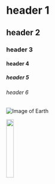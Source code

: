 # header 1
## header 2
### header 3
#### header 4
##### header 5
###### header 6

![Image of Earth](https://www.nasa.gov/sites/default/files/1-bluemarble_west.jpg)

<img src="https://www.nasa.gov/sites/default/files/1-bluemarble_west.jpg" width=20% height=20%>

